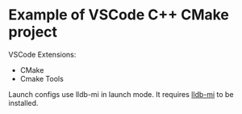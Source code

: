 # Example of VSCode C++ CMake project

VSCode Extensions:
- CMake
- Cmake Tools

Launch configs use lldb-mi in launch mode. It requires [lldb-mi](https://github.com/lldb-tools/lldb-mi) to be installed.

